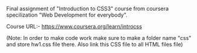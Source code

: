 Final assignment of "Introduction to CSS3" course from coursera specilization "Web Development for everybody".

Course URL:- https://www.coursera.org/learn/introcss

(Note: In order to make code work make sure to make a folder name "css" and store hw1.css file there. Also link this CSS file to all HTML files file)

